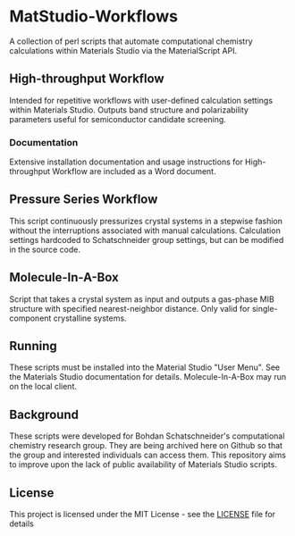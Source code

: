 # MatStudio-Workflows
A collection of perl scripts that automate computational chemistry calculations within Materials Studio via the MaterialScript API.

## High-throughput Workflow
Intended for repetitive workflows with user-defined calculation settings within Materials Studio. Outputs band structure and polarizability parameters useful for semiconductor candidate screening.

  ### Documentation
  Extensive installation documentation and usage instructions for High-throughput Workflow are included as a Word document.

## Pressure Series Workflow
This script continuously pressurizes crystal systems in a stepwise fashion without the interruptions associated with manual calculations. Calculation settings hardcoded to Schatschneider group settings, but can be modified in the source code.

## Molecule-In-A-Box
Script that takes a crystal system as input and outputs a gas-phase MIB structure with specified nearest-neighbor distance. Only valid for single-component crystalline systems.

## Running
These scripts must be installed into the Material Studio "User Menu". See the Materials Studio documentation for details. Molecule-In-A-Box may run on the local client.

## Background
These scripts were developed for Bohdan Schatschneider's computational chemistry research group. They are being archived here on Github so that the group and interested individuals can access them. This repository aims to improve upon the lack of public availability of Materials Studio scripts.

## License
This project is licensed under the MIT License - see the [LICENSE](LICENSE) file for details
